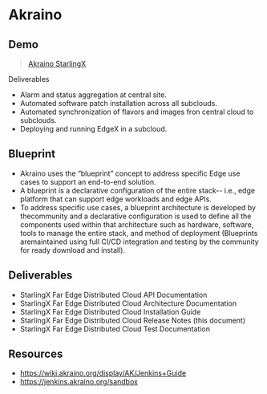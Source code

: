 # Akraino

## Demo

> [Akraino StarlingX](https://wiki.akraino.org/download/attachments/6128319/Akraino-StarlingX-EdgeX.mp4?version=1&modificationDate=1553808128000&api=v2)

Deliverables

- Alarm and status aggregation at central site.
- Automated software patch installation across all subclouds.
- Automated synchronization of flavors and images fron central cloud to subclouds.
- Deploying and running EdgeX in a subcloud.


## Blueprint

- Akraino uses the “blueprint” concept to address specific Edge use cases to support an end-to-end solution.
- A blueprint is a declarative configuration of the entire stack-- i.e., edge platform that can support edge workloads and edge APIs.
- To address specific use cases, a blueprint architecture is developed by thecommunity and a declarative configuration is used to define all the components used within that architecture such as hardware, software, tools to manage the entire stack, and method of deployment (Blueprints aremaintained using full CI/CD integration and testing by the community for ready download and install).

## Deliverables

- StarlingX Far Edge Distributed Cloud API Documentation
- StarlingX Far Edge Distributed Cloud Architecture Documentation
- StarlingX Far Edge Distributed Cloud Installation Guide
- StarlingX Far Edge Distributed Cloud Release Notes (this document)
- StarlingX Far Edge Distributed Cloud Test Documentation

## Resources

- https://wiki.akraino.org/display/AK/Jenkins+Guide
- https://jenkins.akraino.org/sandbox
